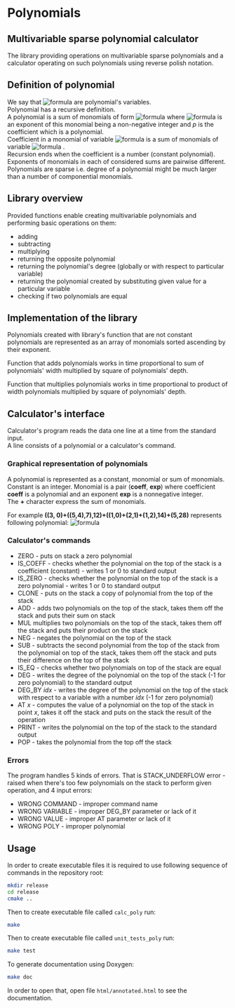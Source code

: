 # Polynomials

## Multivariable sparse polynomial calculator

The library providing operations on multivariable sparse polynomials and a calculator operating on such polynomials using reverse polish notation.

## Definition of polynomial

We say that ![formula](https://render.githubusercontent.com/render/math?math=x_0,x_1,x_2,\dots) are polynomial's variables.\
Polynomial has a recursive definition. \
A polynomial is a sum of monomials of form ![formula](https://render.githubusercontent.com/render/math?math=px_i^n) where ![formula](https://render.githubusercontent.com/render/math?math=n) is an exponent of this monomial being a non-negative integer and $p$ is the coefficient which is a polynomial.\
Coefficient in a monomial of variable ![formula](https://render.githubusercontent.com/render/math?math=x_i) is a sum of monomials of variable ![formula](https://render.githubusercontent.com/render/math?math=x_{i%2b1}) .\
Recursion ends when the coefficient is a number (constant polynomial).\
Exponents of monomials in each of considered sums are pairwise different.\
Polynomials are sparse i.e. degree of a polynomial might be much larger than a number of componential monomials.

## Library overview

Provided functions enable creating multivariable polynomials and performing basic operations on them:

- adding
- subtracting
- multiplying
- returning the opposite polynomial
- returning the polynomial's degree (globally or with respect to particular variable)
- returning the polynomial created by substituting given value for a particular variable
- checking if two polynomials are equal

## Implementation of the library

Polynomials created with library's function that are not constant polynomials are represented as an array of monomials sorted ascending by their exponent.

Function that adds polynomials works in time proportional to sum of polynomials' width multiplied by square of polynomials' depth.

Function that multiplies polynomials works in time proportional to product of width polynomials multiplied by square of polynomials' depth.

## Calculator's interface

Calculator's program reads the data one line at a time from the standard input.\
A line consists of a polynomial or a calculator's command.

### Graphical representation of polynomials
A polynomial is represented as a constant, monomial or sum of monomials.\
Constant is an integer. Monomial is a pair (**coeff**, **exp**) where coefficient **coeff** is a polynomial and an exponent **exp** is a nonnegative integer.\
The **+** character express the sum of monomials.

For example **((3, 0)+((5,4),7),12)+((1,0)+(2,1)+(1,2),14)+(5,28)** represents following polynomial:
![formula](https://render.githubusercontent.com/render/math?math=(3%2b5x_2^4\,x_1^7)\,x_0^{12}%2b(1%2b2x_1%2bx_1^2)\,x_0^{14}%2b5x_0^{28})

### Calculator's commands

- ZERO - puts on stack a zero polynomial
- IS_COEFF - checks whether the polynomial on the top of the stack is a coefficient (constant) - writes 1 or 0 to standard output
- IS_ZERO - checks whether the polynomial on the top of the stack is a zero polynomial - writes 1 or 0 to standard output
- CLONE - puts on the stack a copy of polynomial from the top of the stack
- ADD - adds two polynomials on the top of the stack, takes them off the stack and puts their sum on stack
- MUL multiplies two polynomials on the top of the stack, takes them off the stack and puts their product on the stack
- NEG - negates the polynomial on the top of the stack
- SUB - subtracts the second polynomial from the top of the stack from the polynomial on top of the stack, takes them off the stack and puts their difference on the top of the stack
- IS_EQ - checks whether two polynomials on top of the stack are equal
- DEG - writes the degree of the polynomial on the top of the stack (-1 for zero polynomial) to the standard output
- DEG_BY *idx* - writes the degree of the polynomial on the top of the stack with respect to a variable with a number *idx* (-1 for zero polynomial)
- AT *x* - computes the value of a polynomial on the top of the stack in point *x*, takes it off the stack and puts on the stack the result of the operation
- PRINT - writes the polynomial on the top of the stack to the standard output
- POP - takes the polynomial from the top off the stack

### Errors
The program handles 5 kinds of errors. That is STACK_UNDERFLOW error - raised when there's too few polynomials on the stack to perform given operation, and 4 input errors:

- WRONG COMMAND - improper command name
- WRONG VARIABLE - improper DEG_BY parameter or lack of it
- WRONG VALUE - improper AT parameter or lack of it
- WRONG POLY - improper polynomial

## Usage

In order to create executable files it is required to use following sequence of commands in the repository root:
```bash
mkdir release
cd release
cmake ..
```

Then to create executable file called `calc_poly` run:
```bash
make
```

Then to create executable file called `unit_tests_poly` run:
```bash
make test
```

To generate documentation using Doxygen:
```bash
make doc
```
In order to open that, open file `html/annotated.html` to see the documentation.
